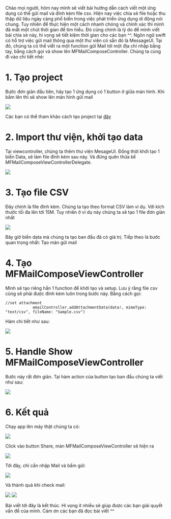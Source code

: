 Chào mọi người, hôm nay mình sẽ viết bài hướng dẫn cách viết một ứng dụng có thể gửi mail và đính kèm file csv. Hiện nay việc chia sẻ file hoặc thu thập dữ liệu ngày càng phổ biến trong việc phát triển ứng dụng di động nói chung. Tuy nhiên để thực hiện một cách nhanh chóng và chính xác thì mình đã mất một chút thời gian để tìm hiểu. Đó cũng chính là lý do để mình viết bài chia sẻ này, hi vọng sẽ tiết kiệm thời gian cho các bạn ^^.
Ngôn ngữ swift có hỗ trợ việc gửi mail thông qua một thư viện có sẵn đó là MessageUI. Tại đó, chúng ta có thể viết ra một function gửi Mail tới một địa chỉ nhập bằng tay, bằng cách gọi và show lên MFMailComposeController. Chúng ta cùng đi vào chi tiết nhé:

# 1. Tạo project 

Bước đơn giản đầu tiên, hãy tạo 1 ứng dụng có 1 button ở giữa màn hình. Khi bấm lên thì sẽ show lên màn hình gửi mail

![](https://images.viblo.asia/025a9344-2bae-4feb-afec-6ef3360b1c92.png)

Các bạn có thể tham khảo cách tạo project tại [đây](https://codecute.com/ios/huong-dan-su-dung-xcode-va-tao-project-xcode.html)

# 2. Import thư viện, khởi tạo data

Tại viewcontroller, chúng ta thêm thư viện MesageUI. Đồng thời khởi tạo 1 biến Data, sẽ làm file đính kém sau này. Và đừng quên thừa kế MFMailComposeViewControllerDelegate.

![](https://images.viblo.asia/9ee3f839-0f26-4237-bb67-7eda891e97c1.png)
# 3. Tạo fìle CSV

Đây chính là file đính kèm. Chúng ta tạo theo format CSV làm ví dụ. Với kích thước tối đa lên tới 15M. Tuy nhiên ở ví dụ này chúng ta sẽ tạo 1 file đơn giản nhất

![](https://images.viblo.asia/d8b03b53-1a2c-4126-bc6b-78f003d30b2b.png)

Bây giờ biến data mà chúng ta tạo ban đầu đã có giá trị. Tiếp theo là bước quan trọng nhất: Tạo màn gửi mail

# 4. Tạo MFMailComposeViewController

Mình sẽ tạo riêng hẳn 1 function để khởi tạo và setup. Lưu ý rằng file csv cũng sẽ phải được đính kèm luôn trong bước này. Bằng cách gọi:

```
//set attachment
            emailController.addAttachmentData(data!, mimeType: "text/csv", fileName: "Sample.csv")
```
Hàm chi tiết như sau:

![](https://images.viblo.asia/f9a155c4-3bb5-4693-bddc-7ee01b251564.png)

# 5. Handle Show MFMailComposeViewController

Bước này rất đơn giản. Tại hàm action của button tạo ban đầu chúng ta viết như sau:

![](https://images.viblo.asia/a8545e15-bfdd-4742-aed3-e4acc1e13679.png)

# 6. Kết quả

Chạy app lên máy thật chúng ta có:

![](https://images.viblo.asia/51174d50-229e-4c4f-bf59-13d85d49d228.PNG)

Click vào button Share, màn MFMailComposeViewController sẽ hiện ra

![](https://images.viblo.asia/663de189-e043-4be9-ba4e-08df9b5b5cdc.PNG)

Tới đây, chỉ cần nhập Mail và bấm gửi:

![](https://images.viblo.asia/416bc569-a22e-4e43-a803-56c2d4bec67f.PNG)

Và thành quả khi check mail:

![](https://images.viblo.asia/16cd9ec8-ca9c-4591-b8ba-50f9463f6e30.png)
![](https://images.viblo.asia/caf1642a-5608-421d-858b-38b6f66f7a44.png)

Bài viết tới đây là kết thúc. Hi vọng ít nhiều sẽ giúp được các bạn giải quyết vấn đề của mình. Cám ơn các bạn đã đọc bài viết ^^